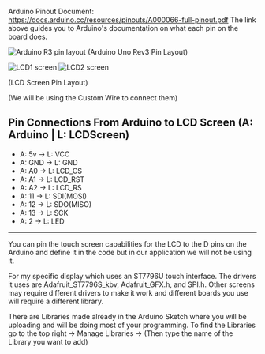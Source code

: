 Arduino Pinout Document:
https://docs.arduino.cc/resources/pinouts/A000066-full-pinout.pdf
The link above guides you to Arduino's documentation on what each pin on the board does.

![Arduino R3 pin layout](https://github.com/Varathac/Fuoco-Pneumatico/assets/142264466/3dfd6110-0fbc-45b8-ae2e-af7fe794facf)
(Arduino Uno Rev3 Pin Layout)

![LCD1 screen](https://github.com/Varathac/Fuoco-Pneumatico/assets/142264466/fe967372-4e59-4042-878a-3127444baa95)
![LCD2 screen](https://github.com/Varathac/Fuoco-Pneumatico/assets/142264466/e3ddf8ec-0b30-414b-a297-c3f450899510)

(LCD Screen Pin Layout)

(We will be using the Custom Wire to connect them)

Pin Connections From Arduino to LCD Screen (A: Arduino | L: LCDScreen)
-
- A: 5v -> L: VCC
- A: GND -> L: GND
- A: A0 -> L: LCD_CS
- A: A1 -> L: LCD_RST
- A: A2 -> L: LCD_RS
- A: 11 -> L: SDI(MOSI)
- A: 12 -> L: SDO(MISO)
- A: 13 -> L: SCK
- A: 2 -> L: LED

<hr>
You can pin the touch screen capabilities for the LCD to the D pins on the Arduino and define it in the code but in our application
we will not be using it.


For my specific display which uses an ST7796U touch interface. The drivers it uses are Adafruit_ST7796S_kbv, Adafruit_GFX.h, and SPI.h.
Other screens may require different drivers to make it work and different boards you use will require a different library.


There are Libraries made already in the Arduino Sketch where you will be uploading and will be doing most of your programming.
To find the Libraries go to the top right -> Manage Libraries -> (Then type the name of the Library you want to add)
